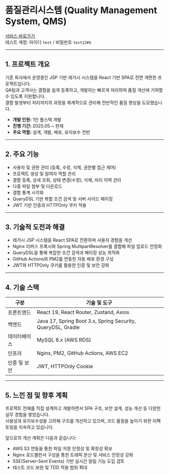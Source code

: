 # 품질관리시스템 (Quality Management System, QMS)

[서비스 바로가기](https://qms.jaemin.app)  
테스트 계정: 아이디 `test` / 비밀번호 `test12#$`

---

## 1. 프로젝트 개요

기존 회사에서 운영중인 JSP 기반 레거시 시스템을 React 기반 SPA로 전면 개편한 프로젝트입니다.  
QA팀과 고객사는 결함을 쉽게 등록하고, 개발자는 빠르게 처리하여 품질 개선에 기여할 수 있도록 지원합니다.  
결함 발생부터 처리까지의 과정을 체계적으로 관리해 전반적인 품질 향상을 도모했습니다.

- **개발 인원:** 1인 풀스택 개발  
- **진행 기간:** 2025.05 ~ 현재  
- **주요 역할:** 설계, 개발, 배포, 유지보수 전반

---

## 2. 주요 기능

- 사용자 및 권한 관리 (등록, 수정, 삭제, 권한별 접근 제어)
- 프로젝트 생성 및 참여자 역할 관리
- 결함 등록, 상세 조회, 상태 변경(수정), 삭제, 처리 이력 관리
- 다중 파일 첨부 및 다운로드
- 결함 통계 시각화
- QueryDSL 기반 복합 조건 검색 및 서버 사이드 페이징
- JWT 기반 인증과 HTTPOnly 쿠키 적용

---

## 3. 기술적 도전과 해결

- 레거시 JSP 시스템을 React SPA로 전환하며 사용자 경험을 개선
- Nginx 리버스 프록시와 Spring MultipartResolver를 결합해 파일 업로드 안정화
- QueryDSL을 통해 복잡한 조건 검색과 페이징 성능 최적화
- GitHub Actions와 PM2를 연동한 자동 배포 환경 구성
- JWT와 HTTPOnly 쿠키를 활용한 인증 및 보안 강화

---

## 4. 기술 스택

| 구분         | 기술 및 도구                                                      |
|--------------|-------------------------------------------------------------------|
| 프론트엔드   | React 19, React Router, Zustand, Axios                           |
| 백엔드       | Java 17, Spring Boot 3.x, Spring Security, QueryDSL, Gradle      |
| 데이터베이스 | MySQL 8.x (AWS RDS)                                               |
| 인프라       | Nginx, PM2, GitHub Actions, AWS EC2                               |
| 인증 및 보안 | JWT, HTTPOnly Cookie                                 |

---

## 5. 느낀 점 및 향후 계획

프로젝트 전체를 직접 설계하고 개발하면서 SPA 구조, 보안 설계, 성능 개선 등 다양한 실무 경험을 쌓았습니다.  
사용성과 유지보수성을 고려해 구조를 개선하고 있으며, 코드 품질을 높이기 위한 리팩토링을 지속하고 있습니다.

앞으로의 개선 계획은 다음과 같습니다:

- AWS S3 연동을 통한 파일 저장 안정성 및 확장성 확보
- Nginx 로드밸런서 구성을 통한 트래픽 분산 및 서비스 안정성 강화
- SSE(Server-Sent Events) 기반 실시간 알림 기능 도입 검토
- 테스트 코드 보완 및 TDD 적용 범위 확대
